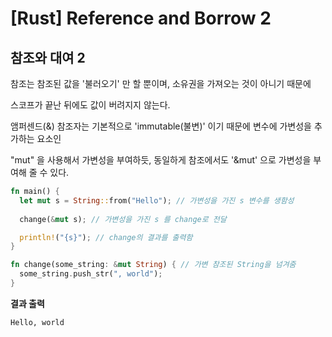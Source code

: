 [Rust] Reference and Borrow 2
===

## 참조와 대여 2

참조는 참조된 값을 '불러오기' 만 할 뿐이며, 소유권을 가져오는 것이 아니기 때문에

스코프가 끝난 뒤에도 값이 버려지지 않는다.

앰퍼센드(&) 참조자는 기본적으로 'immutable(불변)' 이기 때문에 변수에 가변성을 추가하는 요소인

"mut" 을 사용해서 가변성을 부여하듯, 동일하게 참조에서도 '&mut' 으로 가변성을 부여해 줄 수 있다.

```rust
fn main() {
  let mut s = String::from("Hello"); // 가변성을 가진 s 변수를 생함성
  
  change(&mut s); // 가변성을 가진 s 를 change로 전달

  println!("{s}"); // change의 결과를 출력함
}

fn change(some_string: &mut String) { // 가변 참조된 String을 넘겨줌
  some_string.push_str(", world");
}
```

**결과 출력**
```
Hello, world
```
